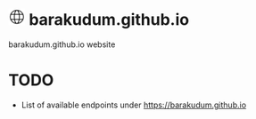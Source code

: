 # <img width=auto height="30" src="https://raw.githubusercontent.com/Barakudum/barakudum.github.io/master/README.assets/repo-icon.png" alt="" /> barakudum.github.io
 barakudum.github.io website
 

# TODO
- List of available endpoints under https://barakudum.github.io
